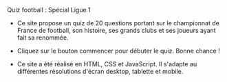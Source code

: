 Quiz football : Spécial Ligue 1

- Ce site propose un quiz de 20 questions portant sur le championnat de France de football, son histoire, ses grands clubs et ses joueurs ayant fait sa renommée.

- Cliquez sur le bouton commencer pour débuter le quiz. Bonne chance !

* Ce site a été réalisé en HTML, CSS et JavaScript. Il s'adapte au différentes résolutions d'écran desktop, tablette et mobile.

